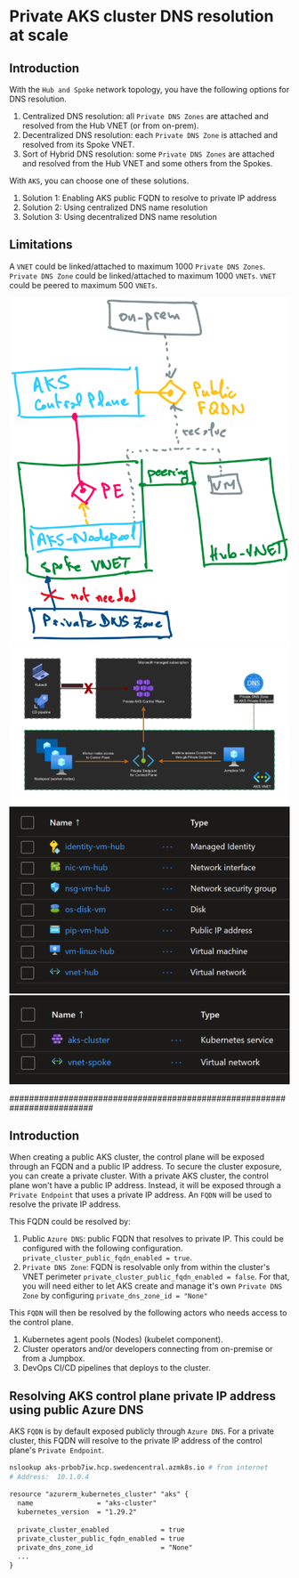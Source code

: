 # Private AKS cluster DNS resolution at scale

## Introduction

With the `Hub and Spoke` network topology, you have the following options for DNS resolution.
1) Centralized DNS resolution: all `Private DNS Zones` are attached and resolved from the Hub VNET (or from on-prem).
2) Decentralized DNS resolution: each `Private DNS Zone` is attached and resolved from its Spoke VNET.
3) Sort of Hybrid DNS resolution: some `Private DNS Zones` are attached and resolved from the Hub VNET and some others from the Spokes.

With `AKS`, you can choose one of these solutions.
1) Solution 1: Enabling AKS public FQDN to resolve to private IP address
2) Solution 2: Using centralized DNS name resolution
3) Solution 3: Using decentralized DNS name resolution




## Limitations
A `VNET` could be linked/attached to maximum 1000 `Private DNS Zones`.
`Private DNS Zone` could be linked/attached to maximum 1000 `VNETs`.
`VNET` could be peered to maximum 500 `VNETs`.
 

 
![](images/architecture.png)
![](images/private-aks-cluster.png)
![](images/resources-hub.png)
![](images/resources-spoke.png)




















#########################################################################

## Introduction

When creating a public AKS cluster, the control plane will be exposed through an FQDN and a public IP address. 
To secure the cluster exposure, you can create a private cluster.
With a private AKS cluster, the control plane won't have a public IP address. 
Instead, it will be exposed through a `Private Endpoint` that uses a private IP address. 
An `FQDN` will be used to resolve the private IP address. 

This FQDN could be resolved by:
1) Public `Azure DNS`: public FQDN that resolves to private IP.
This could be configured with the following configuration.
`private_cluster_public_fqdn_enabled = true`.
2) `Private DNS Zone`: FQDN is resolvable only from within the cluster's VNET perimeter `private_cluster_public_fqdn_enabled = false`. For that, you will need either to let AKS create and manage it's own `Private DNS Zone` by configuring `private_dns_zone_id = "None"`

This `FQDN` will then be resolved by the following actors who needs access to the control plane.
1) Kubernetes agent pools (Nodes) (kubelet component).
2) Cluster operators and/or developers connecting from on-premise or from a Jumpbox.
3) DevOps CI/CD pipelines that deploys to the cluster.

## Resolving AKS control plane private IP address using public Azure DNS

AKS `FQDN` is by default exposed publicly through `Azure DNS`.
For a private cluster, this FQDN will resolve to the private IP address of the control plane's `Private Endpoint`.

```sh
nslookup aks-prbob7iw.hcp.swedencentral.azmk8s.io # from internet
# Address:  10.1.0.4
```

```hcl
resource "azurerm_kubernetes_cluster" "aks" {
  name                = "aks-cluster"
  kubernetes_version  = "1.29.2"

  private_cluster_enabled             = true
  private_cluster_public_fqdn_enabled = true
  private_dns_zone_id                 = "None"
  ...
}
```

